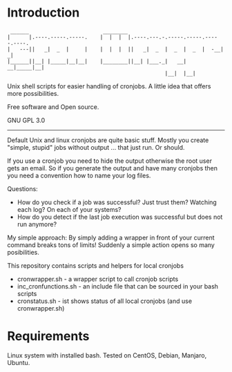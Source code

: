 # Introduction

```text
 ______                        ________                                    
|      |.----.-----.-----.    |  |  |  |.----.---.-.-----.-----.-----.----.
|   ---||   _|  _  |     |    |  |  |  ||   _|  _  |  _  |  _  |  -__|   _|
|______||__| |_____|__|__|    |________||__| |___._|   __|   __|_____|__|  
                                                   |__|  |__|              
```

Unix shell scripts for easier handling of cronjobs.
A little idea that offers more possibilities.

Free software and Open source.

GNU GPL 3.0

---

Default Unix and linux cronjobs are quite basic stuff. Mostly you create
"simple, stupid" jobs without output ... that just run. Or should.

If you use a cronjob you need to hide the output otherwise the root user gets an 
email. So if you generate the output and have many cronjobs then you need a 
convention how to name your log files.

Questions:

* How do you check if a job was successful? Just trust them? Watching each log? On each of your systems?
* How do you detect if the last job execution was successful but does not run anymore?

My simple approach: By simply adding a wrapper in front of your current command
breaks tons of limits! Suddenly a simple action opens so many posibilities.

This repository contains scripts and helpers for local cronjobs

* cronwrapper.sh - a wrapper script to call cronjob scripts
* inc_cronfunctions.sh - an include file that can be sourced in your bash scripts
* cronstatus.sh - ist shows status of all local cronjobs (and use cronwrapper.sh)

# Requirements

Linux system with installed bash.
Tested on CentOS, Debian, Manjaro, Ubuntu.
